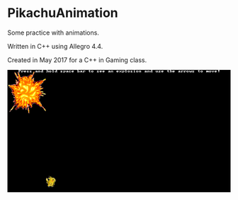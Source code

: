 # PikachuAnimation
Some practice with animations.

Written in C++ using Allegro 4.4. 

Created in May 2017 for a C++ in Gaming class. 

![Alt text](/PikachuDemo.png?raw=true "Demonstration of Pikachu Animation")
